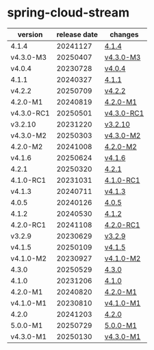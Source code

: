 # spring-cloud-stream	


|version|release date|changes|
|---|---|---|
|4.1.4|20241127|[4.1.4](./4.1.4-20241127.md)|
|v4.3.0-M3|20250407|[v4.3.0-M3](./v4.3.0-M3-20250407.md)|
|v4.0.4|20230728|[v4.0.4](./v4.0.4-20230728.md)|
|4.1.1|20240327|[4.1.1](./4.1.1-20240327.md)|
|v4.2.2|20250709|[v4.2.2](./v4.2.2-20250709.md)|
|4.2.0-M1|20240819|[4.2.0-M1](./4.2.0-M1-20240819.md)|
|v4.3.0-RC1|20250501|[v4.3.0-RC1](./v4.3.0-RC1-20250501.md)|
|v3.2.10|20231220|[v3.2.10](./v3.2.10-20231220.md)|
|v4.3.0-M2|20250303|[v4.3.0-M2](./v4.3.0-M2-20250303.md)|
|4.2.0-M2|20241008|[4.2.0-M2](./4.2.0-M2-20241008.md)|
|v4.1.6|20250624|[v4.1.6](./v4.1.6-20250624.md)|
|4.2.1|20250320|[4.2.1](./4.2.1-20250320.md)|
|4.1.0-RC1|20231031|[4.1.0-RC1](./4.1.0-RC1-20231031.md)|
|v4.1.3|20240711|[v4.1.3](./v4.1.3-20240711.md)|
|4.0.5|20240126|[4.0.5](./4.0.5-20240126.md)|
|4.1.2|20240530|[4.1.2](./4.1.2-20240530.md)|
|4.2.0-RC1|20241108|[4.2.0-RC1](./4.2.0-RC1-20241108.md)|
|v3.2.9|20230629|[v3.2.9](./v3.2.9-20230629.md)|
|v4.1.5|20250109|[v4.1.5](./v4.1.5-20250109.md)|
|v4.1.0-M2|20230927|[v4.1.0-M2](./v4.1.0-M2-20230927.md)|
|4.3.0|20250529|[4.3.0](./4.3.0-20250529.md)|
|4.1.0|20231206|[4.1.0](./4.1.0-20231206.md)|
|4.2.0-M1|20240820|[4.2.0-M1](./4.2.0-M1-20240820.md)|
|v4.1.0-M1|20230810|[v4.1.0-M1](./v4.1.0-M1-20230810.md)|
|4.2.0|20241203|[4.2.0](./4.2.0-20241203.md)|
|5.0.0-M1|20250729|[5.0.0-M1](./5.0.0-M1-20250729.md)|
|v4.3.0-M1|20250130|[v4.3.0-M1](./v4.3.0-M1-20250130.md)|
